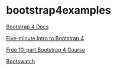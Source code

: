 # bootstrap4examples

[Bootstrap 4 Docs](https://getbootstrap.com/)

[Five-minute Intro to Bootstrap 4](https://medium.freecodecamp.org/learn-bootstrap-4-in-5-minutes-da94728efe41)

[Free 10-part Bootstrap 4 Course](https://scrimba.com/g/gbootstrap4)

[Bootswatch](https://bootswatch.com/)

